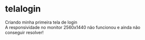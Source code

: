 # telalogin
 Criando minha primeira tela de login <br>
 A responsividade no monitor 2560x1440 não funcionou e ainda não conseguir resolver! 

